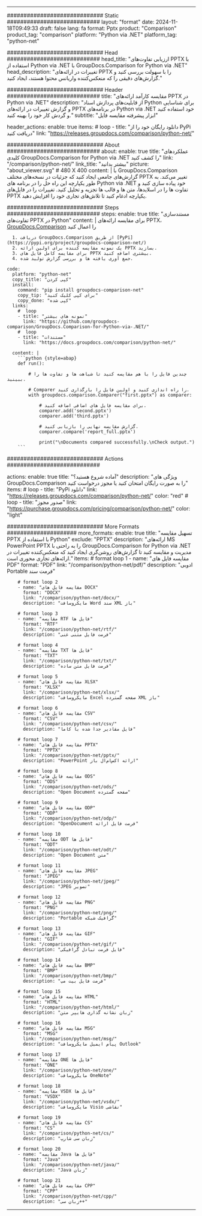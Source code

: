 
---
############################# Static ############################
layout: "format"
date:  2024-11-18T09:49:33
draft: false
lang: fa
format: Pptx
product: "Comparison"
product_tag: "comparison"
platform: "Python via .NET"
platform_tag: "python-net"

############################# Head ############################
head_title: "ارزیابی تفاوت‌های PPTX با استفاده از Python via .NET با GroupDocs.Comparison for Python via .NET"
head_description: "تغییرات در ارائه‌های PPTX را با سهولت بررسی کنید و گزارش‌های دقیقی را که منعکس‌کننده واریانس محتوا هستند، ایجاد کنید."

############################# Header ############################
title: "مقایسه کارآمد ارائه‌های PPTX در Python via .NET" 
description: "از قابلیت‌های پردازش اسناد Python برای شناسایی و گزارش تغییرات در ارائه‌های PPTX در برنامه‌های Python via .NET خود استفاده کنید و گردش کار خود را بهینه کنید."
subtitle: "ابزار پیشرفته مقایسه فایل" 

header_actions:
  enable: true
  items:
    #  loop
    - title: "دانلود رایگان خود را از PyPi دریافت کنید"
      link: "https://releases.groupdocs.com/comparison/python-net/"
      
############################# About ############################
about:
    enable: true
    title: "عملکردهای کلیدی GroupDocs.Comparison for Python via .NET را کشف کنید"
    link: "/comparison/python-net/"
    link_title: "بیشتر بدانید"
    picture: "about_viewer.svg" # 480 X 400
    content: |
       با GroupDocs.Comparison گزارش‌های جامعی ایجاد کنید که جزئیات در نسخه‌های مختلف PPTX تغییر می‌کند. به طور یکپارچه این راه حل را در برنامه های Python via .NET خود پیاده سازی کنید و تفاوت ها را در اسلایدها، متن ها و قالب ها تجزیه و تحلیل کنید. تغییرات را در فایل‌های PPTX یکپارچه ادغام کنید تا تلاش‌های تجاری خود را افزایش دهید.

############################# Steps ############################
steps:
    enable: true
    title: "مستندسازی تفاوت‌های PPTX در Python"
    content: |
      برای مقایسه ارائه‌های PPTX، [GroupDocs.Comparison](https://products.groupdocs.com/comparison/python-net/) را اعمال کنید
      
      1. دریافت GroupDocs.Comparison از طریق [PyPi](https://pypi.org/project/groupdocs-comparison-net/)
      2. یک نمونه مقایسه کننده برای اولین ارائه PPTX بسازید.
      3. برای مقایسه کامل فایل های PPTX بیشتری اضافه کنید.
      4. جمع آوری یافته ها و بررسی گزارش تولید شده.
   
    code:
      platform: "python-net"
      copy_title: "کپی کردن"
      install:
        command: "pip install groupdocs-comparison-net"
        copy_tip: "برای کپی کلیک کنید"
        copy_done: "کپی شده"
      links:
        #  loop
        - title: "نمونه های بیشتر"
          link: "https://github.com/groupdocs-comparison/GroupDocs.Comparison-for-Python-via-.NET/"
        #  loop
        - title: "مستندات"
          link: "https://docs.groupdocs.com/comparison/python-net/"
          
      content: |
        ```python {style=abap}
        def run():

            # چندین فایل را با هم مقایسه کنید تا شباهت ها و تفاوت ها را ببینید.

            # Comparer را راه اندازی کنید و اولین فایل را بارگذاری کنید.
            with groupdocs.comparison.Comparer("first.pptx") as comparer:

                # برای مقایسه فایل های اضافی اضافه کنید.
                comparer.add('second.pptx')
                comparer.add('third.pptx')

                # گزارش مقایسه نهایی را بازیابی کنید.
                comparer.compare('report_full.pptx')

                print("\nDocuments compared successfully.\nCheck output.")
        ```            

############################# Actions ############################

actions:
  enable: true
  title: "آماده شروع هستید؟"
  description: "ویژگی های GroupDocs.Comparison را به صورت رایگان امتحان کنید یا مجوز درخواست کنید"
  items:
    #  loop
    - title: "PyPi دانلود"
      link: "https://releases.groupdocs.com/comparison/python-net/"
      color: "red"
        #  loop
    - title: "صدور مجوز"
      link: "https://purchase.groupdocs.com/pricing/comparison/python-net/"
      color: "light"


############################# More Formats #####################
more_formats:
    enable: true
    title: "تسهیل مقایسه PPTX با استفاده از Python"
    exclude: "PPTX"
    description: "ارائه‌های MS PowerPoint PPTX را به راحتی با GroupDocs.Comparison for Python via .NET مدیریت و مقایسه کنید تا گزارش‌های روشن‌گری ایجاد کنید که منعکس‌کننده تغییرات در ارائه‌های تجاری محوری است."
    items: 
        # format loop 1
        - name: "مقایسه فایل های PDF"
          format: "PDF"
          link: "/comparison/python-net/pdf/"
          description: "ادوبی Portable فرمت سند"

        # format loop 2
        - name: "مقایسه فایل های DOCX"
          format: "DOCX"
          link: "/comparison/python-net/docx/"
          description: "مایکروسافت Word سند XML باز"

        # format loop 3
        - name: "مقایسه RTF فایل ها"
          format: "RTF"
          link: "/comparison/python-net/rtf/"
          description: "فرمت فایل متنی غنی"

        # format loop 4
        - name: "مقایسه TXT فایل ها"
          format: "TXT"
          link: "/comparison/python-net/txt/"
          description: "فرمت فایل متن ساده"

        # format loop 5
        - name: "مقایسه فایل های XLSX"
          format: "XLSX"
          link: "/comparison/python-net/xlsx/"
          description: "مایکروسافت Excel صفحه گسترده XML باز"

        # format loop 6
        - name: "مقایسه فایل های CSV"
          format: "CSV"
          link: "/comparison/python-net/csv/"
          description: "فایل مقادیر جدا شده با کاما"

        # format loop 7
        - name: "مقایسه فایل های PPTX"
          format: "PPTX"
          link: "/comparison/python-net/pptx/"
          description: "PowerPoint ارائه اکس‌ام‌ال باز"

        # format loop 8
        - name: "مقایسه فایل های ODS"
          format: "ODS"
          link: "/comparison/python-net/ods/"
          description: "Open Document صفحه گسترده"

        # format loop 9
        - name: "مقایسه فایل های ODP"
          format: "ODP"
          link: "/comparison/python-net/odp/"
          description: "OpenDocument فرمت فایل ارائه"

        # format loop 10
        - name: "مقایسه ODT فایل ها"
          format: "ODT"
          link: "/comparison/python-net/odt/"
          description: "Open Document متن"

        # format loop 11
        - name: "مقایسه فایل های JPEG"
          format: "JPEG"
          link: "/comparison/python-net/jpeg/"
          description: "JPEG تصویر"

        # format loop 12
        - name: "مقایسه فایل های PNG"
          format: "PNG"
          link: "/comparison/python-net/png/"
          description: "Portable گرافیک شبکه"

        # format loop 13
        - name: "مقایسه فایل های GIF"
          format: "GIF"
          link: "/comparison/python-net/gif/"
          description: "فایل فرمت تبادل گرافیکی"

        # format loop 14
        - name: "مقایسه فایل های BMP"
          format: "BMP"
          link: "/comparison/python-net/bmp/"
          description: "فرمت فایل بیت مپ"

        # format loop 15
        - name: "مقایسه فایل های HTML"
          format: "HTML"
          link: "/comparison/python-net/html/"
          description: "زبان نشانه گذاری هایپر متن"

        # format loop 16
        - name: "مقایسه فایل های MSG"
          format: "MSG"
          link: "/comparison/python-net/msg/"
          description: "پیام ایمیل مایکروسافت Outlook"

        # format loop 17
        - name: "مقایسه ONE فایل ها"
          format: "ONE"
          link: "/comparison/python-net/one/"
          description: "مایکروسافت OneNote"

        # format loop 18
        - name: "مقایسه VSDX فایل ها"
          format: "VSDX"
          link: "/comparison/python-net/vsdx/"
          description: "مایکروسافت Visio نقاشی"

        # format loop 19
        - name: "مقایسه فایل های CS"
          format: "CS"
          link: "/comparison/python-net/cs/"
          description: "زبان سی شارپ"

        # format loop 20
        - name: "مقایسه Java فایل ها"
          format: "Java"
          link: "/comparison/python-net/java/"
          description: "Java زبان"
          
        # format loop 21
        - name: "مقایسه فایل های CPP"
          format: "CPP"
          link: "/comparison/python-net/cpp/"
          description: "زبان سی++"
---